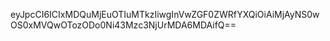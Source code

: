 eyJpcCI6ICIxMDQuMjEuOTIuMTkzIiwgInVwZGF0ZWRfYXQiOiAiMjAyNS0wOS0xMVQwOTozODo0Ni43Mzc3NjUrMDA6MDAifQ==
